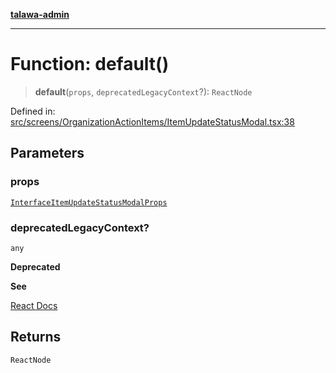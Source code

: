 [**talawa-admin**](../../../../README.md)

***

# Function: default()

> **default**(`props`, `deprecatedLegacyContext`?): `ReactNode`

Defined in: [src/screens/OrganizationActionItems/ItemUpdateStatusModal.tsx:38](https://github.com/MayankJha014/talawa-admin/blob/0dd35cc200a4ed7562fa81ab87ec9b2a6facd18b/src/screens/OrganizationActionItems/ItemUpdateStatusModal.tsx#L38)

## Parameters

### props

[`InterfaceItemUpdateStatusModalProps`](../interfaces/InterfaceItemUpdateStatusModalProps.md)

### deprecatedLegacyContext?

`any`

**Deprecated**

**See**

[React Docs](https://legacy.reactjs.org/docs/legacy-context.html#referencing-context-in-lifecycle-methods)

## Returns

`ReactNode`
